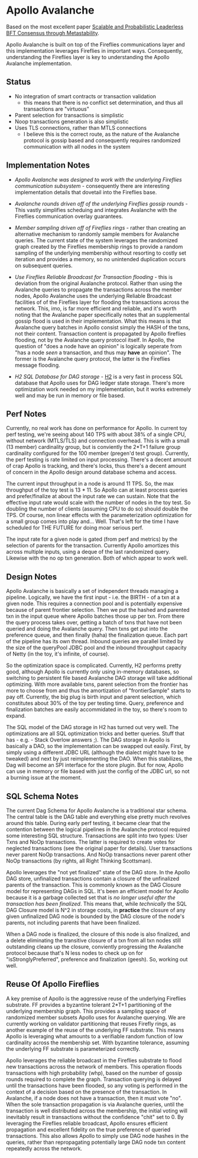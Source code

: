 # Apollo Avalanche

Based on the most excellent paper [Scalable and Probabilistic Leaderless BFT Consensus through Metastability](https://arxiv.org/abs/1906.08936).

Apollo Avalanche is built on top of the Fireflies communications layer and this implementation leverages Fireflies in important ways.  Consequently, understanding the Fireflies layer is key to understanding the Apollo Avalanche implementation.

## Status

* No integration of smart contracts or transaction validation
    * this means that there is no conflict set determination, and thus all transactions are "virtuous"
* Parent selection for transactions is simplistic
* Noop transactions generation is also simplistic
* Uses TLS connections, rather than MTLS connections
    * I believe this is the correct route, as the nature of the Avalanche protocol is gossip based and consequently requires randomized communication with all nodes in the system


## Implementation Notes

* _Apollo Avalanche was designed to work with the underlying Fireflies communication subsystem_ - consequently there are interesting implementation details that dovetail into the Fireflies base.


* _Avalanche rounds driven off of the underlying Fireflies gossip rounds_ - This vastly simplifies scheduing and integrates Avalanche with the Fireflies communication overlay guarantees.  


* _Member sampling driven off of Fireflies rings_ - rather than creating an alternative mechanism to randomly sample members for Avalanche queries.  The current state of the system leverages the randomized graph created by the Fireflies membership rings to provide a random sampling of the underlying membership without resorting to costly set iteration and provides a memory, so no unintended duplication occurs on subsequent queries.


* _Use Fireflies Reliable Broadcast for Transaction flooding_ - this is deviation from the original Avalanche protocol.  Rather than using the Avalanche queries to propagate the transactions across the member nodes, Apollo Avalanche uses the underlying Reliable Broadcast facilities of of the Fireflies layer for flooding the transactions across the network.  This, imo, is far more efficient and reliable, and it's worth noting that the Avalanche paper specifically notes that an supplemental gossip flood is used in their implementation.  What this means is that Avalanche query batches in Apollo consist simply the HASH of the txns, not their content.  Transaction content is propagated by Apollo fireflies flooding, not by the Avalanche query protocol itself.  In Apollo, the question of "does a node have an opinion" is logically seperate from "has a node _seen_ a transaction, and thus may __have__ an opinion".  The former is the Avalanche query protocol, the latter is the Fireflies message flooding.


* _H2 SQL Database for DAG storage_ - [H2](https://www.h2database.com/html/main.html) is a very fast in process SQL database that Apollo uses for DAG ledger state storage.  There's more optimization work needed on my implementation, but it works extremely well and may be run in memory or file based.


## Perf Notes

Currently, no real work has done on performance for Apollo.  In current toy perf testing, we're seeing about 140 TPS with about 38% of a single CPU, without network (MTLS/TLS) and connection overhead.  This is with a small (13 member) cardinality group, but is conviently the 2*T+1 failure group cardinality configured for the 100 member (pregen'd test group).  Currently, the perf testing is rate limited on input processing.  There's a decent amount of crap Apollo is tracking, and there's locks, thus there's a decent amount of concern in the Apollo design around database schema and access.

The current input throughput in a node is around 11 TPS.  So, the max throughput of the toy test is 13 * 11.  So Apollo can at least process queries and prefer/finalize at about the input rate we can sustain.  Note that the effective input rate would scale with the number of nodes in the toy test.  So doubling the number of clients (assuming CPU to do so) should double the TPS.  Of course, non linear effects with the parameterization optimization for a small group comes into play and...  Well.  That's left for the time I have scheduled for THE FUTURE for doing moar serious perf.

The input rate for a given node is gated (from perf and metrics) by the selection of parents for the transaction.  Currently Apollo amortizes this across multiple inputs, using a deque of the last randomized query.  Likewise with the no op txn generation.  Both of which appear to work well.

## Design Notes

Apollo Avalanche is basically a set of independent threads managing a pipeline.  Logically, we have the first input - i.e. the BIRTH - of a txn at a given node.  This requires a connection pool and is potentially expensive because of parent frontier selection.  Then we put the hashed and parented txn in the input queue where Apollo batches those up per txn.  From there the query process takes over, getting a batch of txns that have not been queried and doing the Avalanche query.  Then txns get put into the preference queue, and then finally (haha) the finalization queue.  Each part of the pipeline has its own thread.  Inbound queries are parallel limited by the size of the queryPool JDBC pool and the inbound throughput capacity of Netty (in the toy, it's infinite, of course).

So the optimization space is complicated.  Currently, H2 performs pretty good, although Apollo is currently only using in-memory databases, so switching to persistent file based Avalanche DAG storage will take additional optimizing.  With more available txns, parent selection from the frontier has more to choose from and thus the amortization of "frontierSample" starts to pay off.  Currently, the big plug is birth input and parent selection, which constitutes about 30% of the toy per testing time.  Query, preference and finalization batches are easily accommidated in the toy, so there's room  to expand.

The SQL model of the DAG storage in H2 has turned out very well.  The optimizations are all SQL optimization tricks and better queries.  Stuff that has - e.g. - Stack Overlow answers ;).  The DAG storage in Apollo is basically a DAO, so the implementation can be swapped out easily.  First, by simply using a different JDBC URL (although the dialect might have to be tweaked) and next by just reimplementing the DAO.  When this stabilizes, the Dag will become an SPI interface for the store plugin.  But for now, Apollo can use in memory or file based with just the config of the JDBC url, so not a burning issue at the moment.

## SQL Schema Notes

The current Dag Schema for Apollo Avalanche is a traditional star schema.  The central table is the DAG table and everything else pretty much revolves around this table.  During early perf testing, it became clear that the contention between the logical pipelines in the Avalanche protocol required some interesting SQL structure.  Transactions are split into two types: User Txns and NoOp transactions.  The latter is required to create votes for neglected transactions (see the original paper for details).  User transactions never parent NoOp transactions.  And NoOp transactions never parent other NoOp transactions (by rights, all Right Thinking Scottsman).

Apollo leverages the "not yet finalized" state of the DAG store.  In the Apollo DAG store, unfinalized transactions contain a closure of the unfinalized parents of the transaction.  This is commonly known as the DAG Closure model for representing DAGs in SQL.  It's been an efficient model for Apollo because it is a garbage collected set that is _no longer useful after the transaction has been finalized_.  This means that, while _technically_ the SQL DAG Closure model is N^2 in storage costs, in __practice__ the closure of any given unfinalized DAG node is bounded by the DAG closure of the node's parents, not including parents that have been finalized.

When a DAG node is finalized, the closure of this node is also finalized, and a delete eliminating the transitive closure of a txn from all txn nodes still outstanding cleans up the closure, conviently progressing the Avalanche protocol because that's N less nodes to check up on for "isStronglyPreferred", preference and finalization (geesh).  So, working out well.

## Reuse Of Apollo Fireflies

A key premise of Apollo is the aggressive reuse of the underlying Fireflies substrate.  FF provides a byzantine tolerant 2*T+1 partitioning of the underlying membership graph.  This provides a sampling space of randomized member subsets Apollo uses for Avalanche querying.  We are currently working on validator partitioning that reuses Firefly rings, as another example of the reuse of the underlying FF substrate.  This means Apollo is leveraging what amounts to a verifiable random function of low cardinality across the membership set.  With byzantine tolerance, assuming the underlying FF substrate is parameterized correctly.

Apollo leverages the reliable broadcast in the Fireflies substrate to flood new transactions across the network of members.  This operation floods transactions with high probability (whp), based on the number of gossip rounds required to complete the graph.  Transaction querying is delayed until the transactions have been flooded, so any voting is performed in the context of a decision based on the presence of the transaction.  In Avalanche, if a node does not have a transaction, then it must vote "no".  When the sole transaction propagation is via Avalanche queries, until the transaction is well distributed across the membership, the initial voting will inevitably result in transactions without the confidence "chit" set to 0.  By leveraging the Fireflies reliable broadcast, Apollo ensures efficient propagation and excellent fidelity on the true preference of queried transactions.  This also allows Apollo to simply use DAG node hashes in the queries, rather than repropagating potentially large DAG node txn content repeatedly across the network.

